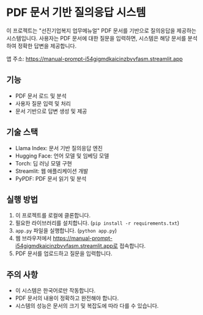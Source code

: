 # PDF 문서 기반 질의응답 시스템

이 프로젝트는 "선진기업복지 업무메뉴얼" PDF 문서를 기반으로 질의응답을 제공하는 시스템입니다. 사용자는 PDF 문서에 대한 질문을 입력하면, 시스템은 해당 문서를 분석하여 정확한 답변을 제공합니다.

앱 주소: https://manual-prompt-i54gigmdkaicinzbvvfasm.streamlit.app

## 기능

* PDF 문서 로드 및 분석
* 사용자 질문 입력 및 처리
* 문서 기반으로 답변 생성 및 제공

## 기술 스택

* Llama Index: 문서 기반 질의응답 엔진
* Hugging Face: 언어 모델 및 임베딩 모델
* Torch: 딥 러닝 모델 구현
* Streamlit: 웹 애플리케이션 개발
* PyPDF: PDF 문서 읽기 및 분석


## 실행 방법

1. 이 프로젝트를 로컬에 클론합니다.
2. 필요한 라이브러리를 설치합니다. (`pip install -r requirements.txt`)
3. `app.py` 파일을 실행합니다. (`python app.py`)
4. 웹 브라우저에서 https://manual-prompt-i54gigmdkaicinzbvvfasm.streamlit.app로 접속합니다.
5. PDF 문서를 업로드하고 질문을 입력합니다.

## 주의 사항

* 이 시스템은 한국어로만 작동합니다.
* PDF 문서의 내용이 정확하고 완전해야 합니다.
* 시스템의 성능은 문서의 크기 및 복잡도에 따라 다를 수 있습니다.
